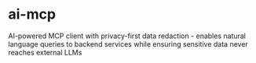 # ai-mcp
AI-powered MCP client with privacy-first data redaction - enables natural language queries to backend services while ensuring sensitive data never reaches external LLMs
